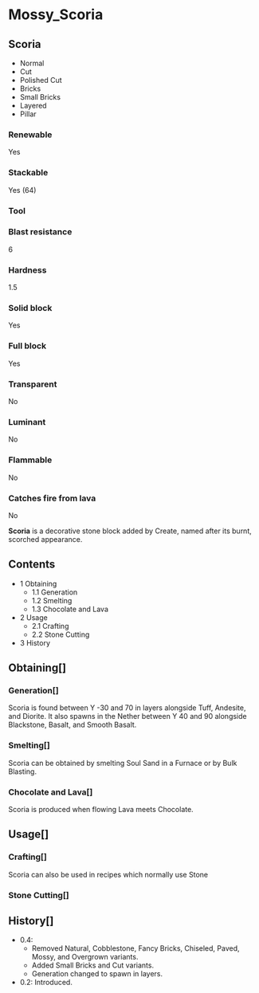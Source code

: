 # Mossy_Scoria

## Scoria

- Normal
- Cut
- Polished Cut
- Bricks
- Small Bricks
- Layered
- Pillar

### Renewable

Yes

### Stackable

Yes (64)

### Tool

### Blast resistance

6

### Hardness

1.5

### Solid block

Yes

### Full block

Yes

### Transparent

No

### Luminant

No

### Flammable

No

### Catches fire from lava

No

**Scoria** is a decorative stone block added by Create, named after its burnt, scorched appearance.

## Contents

- 1 Obtaining
    - 1.1 Generation
    - 1.2 Smelting
    - 1.3 Chocolate and Lava
- 2 Usage
    - 2.1 Crafting
    - 2.2 Stone Cutting
- 3 History

## Obtaining[]

### Generation[]

Scoria is found between Y -30 and 70 in layers alongside Tuff, Andesite, and Diorite. It also spawns in the Nether between Y 40 and 90 alongside Blackstone, Basalt, and Smooth Basalt.

### Smelting[]

Scoria can be obtained by smelting Soul Sand in a Furnace or by Bulk Blasting.

### Chocolate and Lava[]

Scoria is produced when flowing Lava meets Chocolate.

## Usage[]

### Crafting[]

Scoria can also be used in recipes which normally use Stone

### Stone Cutting[]

## History[]

- 0.4:
    - Removed Natural, Cobblestone, Fancy Bricks, Chiseled, Paved, Mossy, and Overgrown variants.
    - Added Small Bricks and Cut variants.
    - Generation changed to spawn in layers.
- 0.2: Introduced.